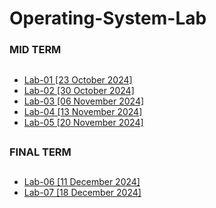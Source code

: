 # Operating-System-Lab
### MID TERM
## 
- [Lab-01 [23 October 2024]](https://github.com/encodeshohan/Operating-System-Lab/tree/main/Windows-Terminal-23-Oct)
- [Lab-02 [30 October 2024]](https://github.com/encodeshohan/Operating-System-Lab/tree/main/Linux-Terminal-30-Oct)
- [Lab-03 [06 November 2024]](https://github.com/encodeshohan/Operating-System-Lab/tree/main/Linux-Terminal-06-Nov)
- [Lab-04 [13 November 2024]](https://github.com/encodeshohan/Operating-System-Lab/tree/main/Linux-Terminal-13-Nov)
- [Lab-05 [20 November 2024]](https://github.com/encodeshohan/Operating-System-Lab/tree/main/Linux-Terminal-20-Nov)
##
### FINAL TERM
##
- [Lab-06 [11 December 2024]](https://github.com/encodeshohan/Operating-System-Lab/tree/main/Linux-Terminal-11-Dec)
- [Lab-07 [18 December 2024]](https://github.com/encodeshohan/Operating-System-Lab/tree/main/Linux-Terminal-18-Dec)
